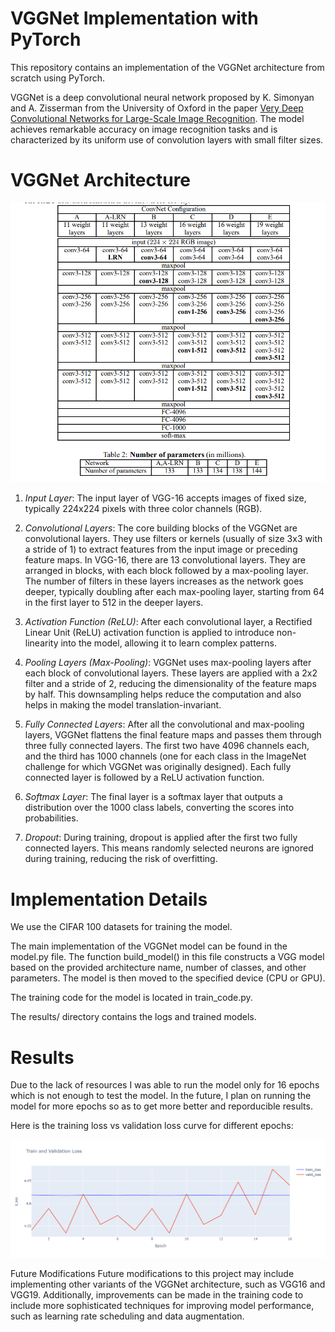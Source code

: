 # VGGNet Implementation with PyTorch

This repository contains an implementation of the VGGNet architecture from scratch using PyTorch. 

VGGNet is a deep convolutional neural network proposed by K. Simonyan and A. Zisserman from the University of Oxford in the paper [Very Deep Convolutional Networks for Large-Scale Image Recognition](https://arxiv.org/abs/1409.1556). The model achieves remarkable accuracy on image recognition tasks and is characterized by its uniform use of convolution layers with small filter sizes.

# VGGNet Architecture

![vggnet architecture](./architecture.png)

1. *Input Layer*: The input layer of VGG-16 accepts images of fixed size, typically 224x224 pixels with three color channels (RGB).

2. *Convolutional Layers*: The core building blocks of the VGGNet are convolutional layers. They use filters or kernels (usually of size 3x3 with a stride of 1) to extract features from the input image or preceding feature maps. In VGG-16, there are 13 convolutional layers. They are arranged in blocks, with each block followed by a max-pooling layer. The number of filters in these layers increases as the network goes deeper, typically doubling after each max-pooling layer, starting from 64 in the first layer to 512 in the deeper layers.

3. *Activation Function (ReLU)*: After each convolutional layer, a Rectified Linear Unit (ReLU) activation function is applied to introduce non-linearity into the model, allowing it to learn complex patterns.

4. *Pooling Layers (Max-Pooling)*: VGGNet uses max-pooling layers after each block of convolutional layers. These layers are applied with a 2x2 filter and a stride of 2, reducing the dimensionality of the feature maps by half. This downsampling helps reduce the computation and also helps in making the model translation-invariant.

5. *Fully Connected Layers*: After all the convolutional and max-pooling layers, VGGNet flattens the final feature maps and passes them through three fully connected layers. The first two have 4096 channels each, and the third has 1000 channels (one for each class in the ImageNet challenge for which VGGNet was originally designed). Each fully connected layer is followed by a ReLU activation function.

6. *Softmax Layer*: The final layer is a softmax layer that outputs a distribution over the 1000 class labels, converting the scores into probabilities.

7. *Dropout*: During training, dropout is applied after the first two fully connected layers. This means randomly selected neurons are ignored during training, reducing the risk of overfitting.

# Implementation Details

We use the CIFAR 100 datasets for training the model.

The main implementation of the VGGNet model can be found in the model.py file. The function build_model() in this file constructs a VGG model based on the provided architecture name, number of classes, and other parameters. The model is then moved to the specified device (CPU or GPU).

The training code for the model is located in train_code.py. 

The results/ directory contains the logs and trained models.

# Results

Due to the lack of resources I was able to run the model only for 16 epochs which is not enough to test the model. In the future, I plan on running the model for more epochs so as to get more better and reporducible results.

Here is the training loss vs validation loss curve for different epochs:

![train and validation loss vs epoch](./loss.png)

Future Modifications
Future modifications to this project may include implementing other variants of the VGGNet architecture, such as VGG16 and VGG19. Additionally, improvements can be made in the training code to include more sophisticated techniques for improving model performance, such as learning rate scheduling and data augmentation.